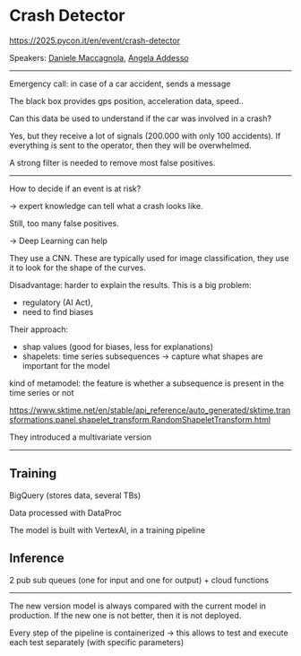 # Crash Detector

https://2025.pycon.it/en/event/crash-detector

Speakers: [Daniele Maccagnola](https://www.linkedin.com/in/danielemaccagnola/), [Angela Addesso](https://www.linkedin.com/in/angela-addesso/)

---

Emergency call: in case of a car accident, sends a message

The black box provides gps position, acceleration data, speed..

Can this data be used to understand if the car was involved in a crash?

Yes, but they receive a lot of signals (200.000 with only 100 accidents). If everything is sent to the operator, then they will be overwhelmed.

A strong filter is needed to remove most false positives.

---

How to decide if an event is at risk?

-> expert knowledge can tell what a crash looks like.

Still, too many false positives.

-> Deep Learning can help

They use a CNN. These are typically used for image classification, they use it to look for the shape of the curves.

Disadvantage: harder to explain the results.
This is a big problem:
- regulatory (AI Act), 
- need to find biases

Their approach:
- shap values (good for biases, less for explanations)
- shapelets: time series subsequences -> capture what shapes are important for the model

kind of metamodel: the feature is whether a subsequence is present in the time series or not

https://www.sktime.net/en/stable/api_reference/auto_generated/sktime.transformations.panel.shapelet_transform.RandomShapeletTransform.html

They introduced a multivariate version

---
 
## Training

BigQuery (stores data, several TBs)

Data processed with DataProc

The model is built with VertexAI, in a training pipeline

## Inference

2 pub sub queues (one for input and one for output) + cloud functions

---

The new version model is always compared with the current model in production. If the new one is not better, then it is not deployed.

Every step of the pipeline is containerized -> this allows to test and execute each test separately (with specific parameters)


